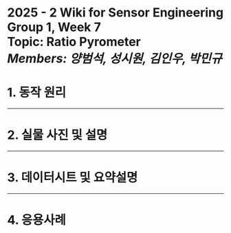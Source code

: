 # 2025 - 2 Wiki for Sensor Engineering Group 1, Week 7 <br/> Topic: Ratio Pyrometer <br/> *Members: 양범석, 성시원, 김인우, 박민규*
# 1. 동작 원리
---
# 2. 실물 사진 및 설명
---
# 3. 데이터시트 및 요약설명
---
# 4. 응용사례
